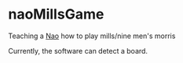 # naoMillsGame
Teaching a [Nao](https://www.softbankrobotics.com/emea/en/robots/nao) how to play mills/nine men's morris

Currently, the software can detect a board.
